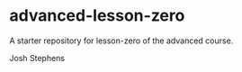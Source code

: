 # advanced-lesson-zero

A starter repository for lesson-zero of the advanced course.

Josh Stephens
